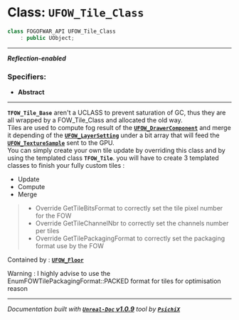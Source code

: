 # **Class: `UFOW_Tile_Class`**

```cpp
class FOGOFWAR_API UFOW_Tile_Class
    : public UObject;
```

---

**_Reflection-enabled_**

### Specifiers:
- **Abstract**

---

**`TFOW_Tile_Base`** aren't a UCLASS to prevent saturation of GC, thus they are all wrapped by a FOW_Tile_Class and allocated the old way.<br />
Tiles are used to compute fog result of the [**`UFOW_DrawerComponent`**](/reference/classes/UFOW_DrawerComponent.md) and merge it depending of the [**`UFOW_LayerSetting`**](/reference/classes/UFOW_LayerSetting.md) under a bit array that will feed the [**`UFOW_TextureSample`**](/reference/classes/UFOW_TextureSample.md) sent to the GPU.<br />
You can simply create your own tile update by overriding this class and by using the templated class **`TFOW_Tile`**.
you will have to create 3 templated classes to finish your fully custom tiles :
- Update
- Compute
- Merge

> - Override GetTileBitsFormat to correctly set the tile pixel number for the FOW
> - Override GetTileChannelNbr to correctly set the channels number per tiles
> - Override GetTilePackagingFormat to correctly set the packaging format use by the FOW

Contained by : [**`UFOW_Floor`**](/reference/classes/UFOW_Floor.md)

Warning : I highly advise to use the EnumFOWTilePackagingFormat::PACKED format for tiles for optimisation reason


---
_Documentation built with [**`Unreal-Doc` v1.0.9**](https://github.com/PsichiX/unreal-doc) tool by [**`PsichiX`**](https://github.com/PsichiX)_